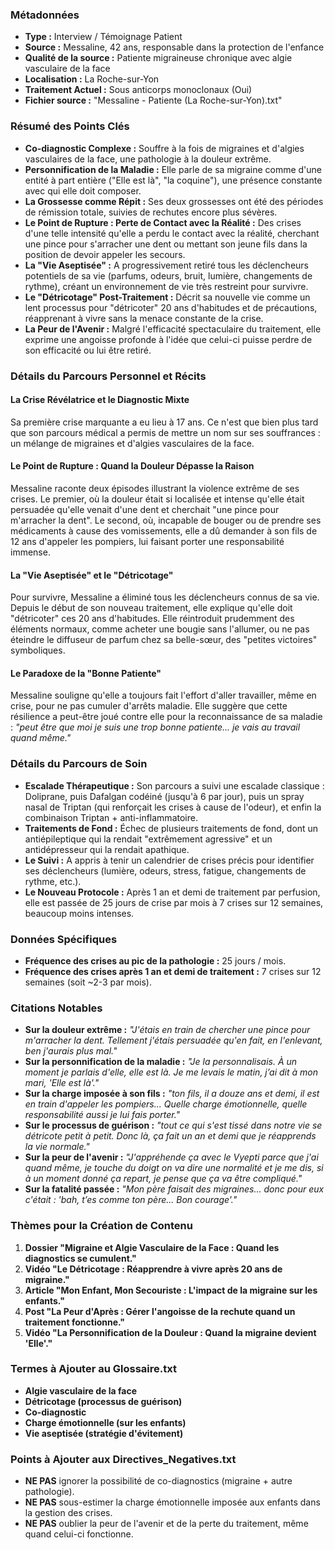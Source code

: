 ### Métadonnées

- **Type :** Interview / Témoignage Patient
- **Source :** Messaline, 42 ans, responsable dans la protection de l'enfance
- **Qualité de la source :** Patiente migraineuse chronique avec algie vasculaire de la face
- **Localisation :** La Roche-sur-Yon
- **Traitement Actuel :** Sous anticorps monoclonaux (Oui)
- **Fichier source :** "Messaline - Patiente (La Roche-sur-Yon).txt"

### Résumé des Points Clés

- **Co-diagnostic Complexe :** Souffre à la fois de migraines et d'algies vasculaires de la face, une pathologie à la douleur extrême.
- **Personnification de la Maladie :** Elle parle de sa migraine comme d'une entité à part entière ("Elle est là", "la coquine"), une présence constante avec qui elle doit composer.
- **La Grossesse comme Répit :** Ses deux grossesses ont été des périodes de rémission totale, suivies de rechutes encore plus sévères.
- **Le Point de Rupture : Perte de Contact avec la Réalité :** Des crises d'une telle intensité qu'elle a perdu le contact avec la réalité, cherchant une pince pour s'arracher une dent ou mettant son jeune fils dans la position de devoir appeler les secours.
- **La "Vie Aseptisée" :** A progressivement retiré tous les déclencheurs potentiels de sa vie (parfums, odeurs, bruit, lumière, changements de rythme), créant un environnement de vie très restreint pour survivre.
- **Le "Détricotage" Post-Traitement :** Décrit sa nouvelle vie comme un lent processus pour "détricoter" 20 ans d'habitudes et de précautions, réapprenant à vivre sans la menace constante de la crise.
- **La Peur de l'Avenir :** Malgré l'efficacité spectaculaire du traitement, elle exprime une angoisse profonde à l'idée que celui-ci puisse perdre de son efficacité ou lui être retiré.

### Détails du Parcours Personnel et Récits

#### La Crise Révélatrice et le Diagnostic Mixte

Sa première crise marquante a eu lieu à 17 ans. Ce n'est que bien plus tard que son parcours médical a permis de mettre un nom sur ses souffrances : un mélange de migraines et d'algies vasculaires de la face.

#### Le Point de Rupture : Quand la Douleur Dépasse la Raison

Messaline raconte deux épisodes illustrant la violence extrême de ses crises. Le premier, où la douleur était si localisée et intense qu'elle était persuadée qu'elle venait d'une dent et cherchait "une pince pour m'arracher la dent". Le second, où, incapable de bouger ou de prendre ses médicaments à cause des vomissements, elle a dû demander à son fils de 12 ans d'appeler les pompiers, lui faisant porter une responsabilité immense.

#### La "Vie Aseptisée" et le "Détricotage"

Pour survivre, Messaline a éliminé tous les déclencheurs connus de sa vie. Depuis le début de son nouveau traitement, elle explique qu'elle doit "détricoter" ces 20 ans d'habitudes. Elle réintroduit prudemment des éléments normaux, comme acheter une bougie sans l'allumer, ou ne pas éteindre le diffuseur de parfum chez sa belle-sœur, des "petites victoires" symboliques.

#### Le Paradoxe de la "Bonne Patiente"

Messaline souligne qu'elle a toujours fait l'effort d'aller travailler, même en crise, pour ne pas cumuler d'arrêts maladie. Elle suggère que cette résilience a peut-être joué contre elle pour la reconnaissance de sa maladie : _"peut être que moi je suis une trop bonne patiente... je vais au travail quand même."_

### Détails du Parcours de Soin

- **Escalade Thérapeutique :** Son parcours a suivi une escalade classique : Doliprane, puis Dafalgan codéiné (jusqu'à 6 par jour), puis un spray nasal de Triptan (qui renforçait les crises à cause de l'odeur), et enfin la combinaison Triptan + anti-inflammatoire.
- **Traitements de Fond :** Échec de plusieurs traitements de fond, dont un antiépileptique qui la rendait "extrêmement agressive" et un antidépresseur qui la rendait apathique.
- **Le Suivi :** A appris à tenir un calendrier de crises précis pour identifier ses déclencheurs (lumière, odeurs, stress, fatigue, changements de rythme, etc.).
- **Le Nouveau Protocole :** Après 1 an et demi de traitement par perfusion, elle est passée de 25 jours de crise par mois à 7 crises sur 12 semaines, beaucoup moins intenses.

### Données Spécifiques

- **Fréquence des crises au pic de la pathologie :** 25 jours / mois.
- **Fréquence des crises après 1 an et demi de traitement :** 7 crises sur 12 semaines (soit ~2-3 par mois).

### Citations Notables

- **Sur la douleur extrême :** _"J'étais en train de chercher une pince pour m'arracher la dent. Tellement j'étais persuadée qu'en fait, en l'enlevant, ben j'aurais plus mal."_
- **Sur la personnification de la maladie :** _"Je la personnalisais. À un moment je parlais d'elle, elle est là. Je me levais le matin, j’ai dit à mon mari, 'Elle est là'."_
- **Sur la charge imposée à son fils :** _"ton fils, il a douze ans et demi, il est en train d'appeler les pompiers... Quelle charge émotionnelle, quelle responsabilité aussi je lui fais porter."_
- **Sur le processus de guérison :** _"tout ce qui s'est tissé dans notre vie se détricote petit à petit. Donc là, ça fait un an et demi que je réapprends la vie normale."_
- **Sur la peur de l'avenir :** _"J'appréhende ça avec le Vyepti parce que j'ai quand même, je touche du doigt on va dire une normalité et je me dis, si à un moment donné ça repart, je pense que ça va être compliqué."_
- **Sur la fatalité passée :** _"Mon père faisait des migraines... donc pour eux c'était : 'bah, t’es comme ton père... Bon courage'."_

### Thèmes pour la Création de Contenu

1. **Dossier "Migraine et Algie Vasculaire de la Face : Quand les diagnostics se cumulent."**
2. **Vidéo "Le Détricotage : Réapprendre à vivre après 20 ans de migraine."**
3. **Article "Mon Enfant, Mon Secouriste : L'impact de la migraine sur les enfants."**
4. **Post "La Peur d'Après : Gérer l'angoisse de la rechute quand un traitement fonctionne."**
5. **Vidéo "La Personnification de la Douleur : Quand la migraine devient 'Elle'."**

### Termes à Ajouter au Glossaire.txt

- **Algie vasculaire de la face**
- **Détricotage (processus de guérison)**
- **Co-diagnostic**
- **Charge émotionnelle (sur les enfants)**
- **Vie aseptisée (stratégie d'évitement)**

### Points à Ajouter aux Directives_Negatives.txt

- **NE PAS** ignorer la possibilité de co-diagnostics (migraine + autre pathologie).
- **NE PAS** sous-estimer la charge émotionnelle imposée aux enfants dans la gestion des crises.
- **NE PAS** oublier la peur de l'avenir et de la perte du traitement, même quand celui-ci fonctionne.